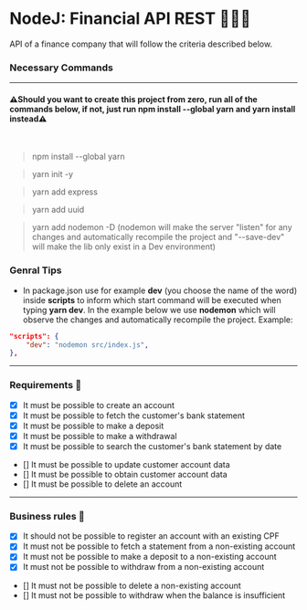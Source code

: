 # NodeJ: Financial API REST 🚀🚀🚀
API of a finance company that will follow the criteria described below.


### Necessary Commands 
---

#### ⚠️Should you want to create this project from zero, run all of the commands below, if not, just run **npm install --global yarn** and **yarn install** instead⚠️

<br>


> npm install --global yarn

> yarn init -y

> yarn add express

> yarn add uuid

> yarn add nodemon -D (nodemon will make the server "listen" for any changes and automatically recompile the project and "--save-dev" will make the lib only exist in a Dev environment)


### Genral Tips
- In package.json use for example **dev** (you choose the name of the word) inside **scripts** to inform which start command will be executed when typing **yarn dev**. In the example below we use **nodemon** which will observe the changes and automatically recompile the project. Example:

```json
"scripts": {
    "dev": "nodemon src/index.js",
},
```

---
### Requirements 📌

- [x] It must be possible to create an account
- [x] It must be possible to fetch the customer's bank statement
- [x] It must be possible to make a deposit
- [x] It must be possible to make a withdrawal
- [x] It must be possible to search the customer's bank statement by date
- [] It must be possible to update customer account data
- [] It must be possible to obtain customer account data
- [] It must be possible to delete an account

---
### Business rules 📌

- [x] It should not be possible to register an account with an existing CPF
- [x] It must not be possible to fetch a statement from a non-existing account
- [x] It must not be possible to make a deposit to a non-existing account
- [x] It must not be possible to withdraw from a non-existing account
- [] It must not be possible to delete a non-existing account
- [] It must not be possible to withdraw when the balance is insufficient